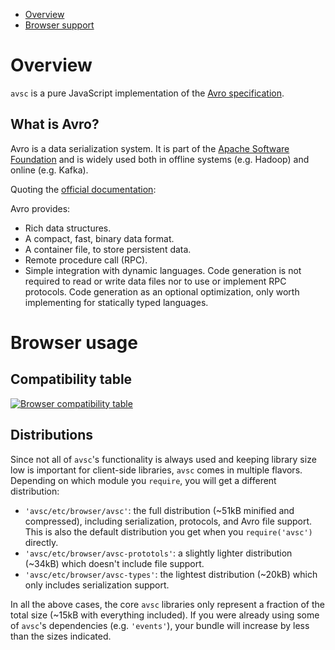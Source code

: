 + [Overview](#what-is-avro)
+ [Browser support](#browser-support)

# Overview

`avsc` is a pure JavaScript implementation of the [Avro
specification][avro-specification].

## What is Avro?

Avro is a data serialization system. It is part of the [Apache Software
Foundation][asf] and is widely used both in offline systems (e.g. Hadoop) and
online (e.g. Kafka).

Quoting the [official documentation][avro-documentation]:

  Avro provides:

  + Rich data structures.
  + A compact, fast, binary data format.
  + A container file, to store persistent data.
  + Remote procedure call (RPC).
  + Simple integration with dynamic languages. Code generation is not required to
    read or write data files nor to use or implement RPC protocols. Code
    generation as an optional optimization, only worth implementing for
    statically typed languages.


# Browser usage

## Compatibility table

[![Browser compatibility table](https://saucelabs.com/browser-matrix/mtth.svg)](https://saucelabs.com/u/buffer)


## Distributions

Since not all of `avsc`'s functionality is always used and keeping library size
low is important for client-side libraries, `avsc` comes in multiple flavors.
Depending on which module you `require`, you will get a different distribution:

+ `'avsc/etc/browser/avsc'`: the full distribution (~51kB minified and
  compressed), including serialization, protocols, and Avro file support. This
  is also the default distribution you get when you `require('avsc')` directly.
+ `'avsc/etc/browser/avsc-prototols'`: a slightly lighter distribution (~34kB)
  which doesn't include file support.
+ `'avsc/etc/browser/avsc-types'`: the lightest distribution (~20kB) which
  only includes serialization support.

In all the above cases, the core `avsc` libraries only represent a fraction of
the total size (~15kB with everything included). If you were already using some
of `avsc`'s dependencies (e.g. `'events'`), your bundle will increase by less
than the sizes indicated.


[avro-specification]: https://avro.apache.org/docs/current/spec.html
[asf]: http://www.apache.org/
[avro-documentation]: http://avro.apache.org/docs/current/
